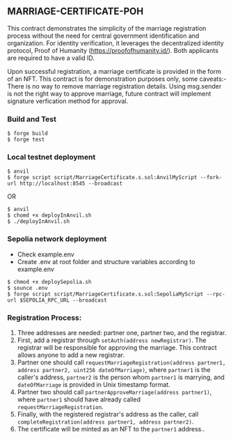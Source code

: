 ## MARRIAGE-CERTIFICATE-POH

This contract demonstrates the simplicity of the marriage registration process
without the need for central government identification and organization. For 
identity verification, it leverages the decentralized identity protocol, Proof 
of Humanity (https://proofofhumanity.id/). Both applicants are required to have a valid ID.
 
Upon successful registration, a marriage certificate is provided in the form of an NFT.
This contract is for demonstration purposes only, some caveats:-
There is no way to remove marriage registration details.
Using msg.sender is not the right way to approve marriage, future contract will implement signature verfication 
method for approval.

### Build and Test

```shell
$ forge build
$ forge test
```
### Local testnet deployment

```shell
$ anvil
$ forge script script/MarriageCertificate.s.sol:AnvilMyScript --fork-url http://localhost:8545 --broadcast
```
OR

```shell
$ anvil
$ chomd +x deployInAnvil.sh
$ ./deployInAnvil.sh
```

### Sepolia network deployment
- Check example.env
- Create .env at root folder and structure variables according to example.env

```shell
$ chmod +x deploySepolia.sh
$ sounce .env
$ forge script script/MarriageCertificate.s.sol:SepoliaMyScript --rpc-url $SEPOLIA_RPC_URL --broadcast
```

 ### Registration Process:
 
 1. Three addresses are needed: partner one, partner two, and the registrar.
 2. First, add a registrar through `setAuth(address newRegistrar)`. The registrar
    will be responsible for approving the marriage. This contract allows anyone to add
    a new registrar.
 3. Partner one should call `requestMarriageRegistration(address partner1, address partner2, uint256 dateOfMarriage)`, 
    where `partner1` is the caller's address, `partner2` is the person whom `partner1` is marrying, and `dateOfMarriage` 
    is provided in Unix timestamp format.
 4. Partner two should call `partnerApproveMarriage(address partner1)`, where `partner1` should 
    have already called `requestMarriageRegistration`.
 5. Finally, with the registered registrar's address as the caller, call `completeRegistration(address partner1, address partner2)`.
 6. The certificate will be minted as an NFT to the `partner1` address..


